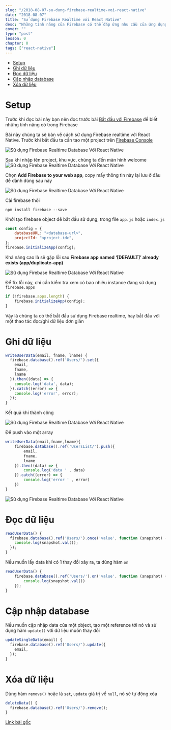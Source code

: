 ```yaml
---
slug: "/2018-08-07-su-dung-firebase-realtime-voi-react-native"
date: "2018-08-07"
title: "Sử dụng Firebase Realtime với React Native"
desc: "Những tính năng của Firebase có thể đáp ứng nhu cầu của ứng dụng nhỏ, đơn giản, không cần đến server."
cover: ""
type: "post"
lesson: 0
chapter: 0
tags: ["react-native"]
---
```


<!-- TOC -->

- [Setup](#setup)
- [Ghi dữ liệu](#ghi-dữ-liệu)
- [Đọc dữ liệu](#đọc-dữ-liệu)
- [Cập nhập database](#cập-nhập-database)
- [Xóa dữ liệu](#xóa-dữ-liệu)

<!-- /TOC -->

# Setup

Trước khi đọc bài này bạn nên đọc trước bài [Bắt đầu với Firebase](http://www.androidgig.com/getting-started-with-firebase-android/) để biết những tính năng có trong Firebase

Bài này chúng ta sẽ bàn về cách sử dụng Firebase realtime với React Native. Trước khi bắt đầu ta cần tạo một project trên [Firebase Console](https://console.firebase.google.com/)

![Sử dụng Firebase Realtime Database Với React Native](https://cdn-images-1.medium.com/max/1600/1*lPogJSrLiNKRjIGwrUBalA.png)

Sau khi nhập tên project, khu vực, chúng ta đến màn hình welcome
![Sử dụng Firebase Realtime Database Với React Native](https://cdn-images-1.medium.com/max/1600/1*YqSdnt-L5BN8CxEId8jWuA.png)

Chọn **Add Firebase to your web app**, copy mấy thông tin này lại lưu ở đâu để dành dùng sau này

![Sử dụng Firebase Realtime Database Với React Native](https://cdn-images-1.medium.com/max/1600/1*VUN6hQdArAdLy2yZ44msTA.jpeg)

Cài firebase thôi

```
npm install firebase --save
```

Khởi tạo firebase object để bắt đầu sử dụng, trong file `app.js` hoặc `index.js`

```jsx
const config = {
    databaseURL: "<database-url>",
    projectId: "<project-id>",
};
firebase.initializeApp(config);
```

Khả năng cao là sẽ gặp lỗi sau **Firebase app named ‘[DEFAULT]’ already exists (app/duplicate-app)**

![Sử dụng Firebase Realtime Database Với React Native](https://cdn-images-1.medium.com/max/1600/1*qHXMIrUPR0lhWXdm3M5BWg.png)

Để fix lỗi này, chỉ cần kiểm tra xem có bao nhiêu instance đang sử dụng `firebase.apps`

```jsx
if (!firebase.apps.length) {
    firebase.initializeApp(config);
}
```

Vậy là chúng ta có thể bắt đầu sử dụng Firebase realtime, hay bắt đầu với một thao tác đọc/ghi dữ liệu đơn giản

# Ghi dữ liệu

```jsx
writeUserData(email, fname, lname) {
  firebase.database().ref('Users/').set({
    email,
    fname,
    lname
  }).then((data) => {
    console.log('data', data);
  }).catch((error) => {
    console.log('error', error);
  });
}
```

Kết quả khi thành công

![Sử dụng Firebase Realtime Database Với React Native](https://cdn-images-1.medium.com/max/1600/1*Vc2fHUmnfNPcLsYAQ5pPeg.png)

Để push vào một array

```jsx
writeUserData(email,fname,lname){
    firebase.database().ref('UsersList/').push({
        email,
        fname,
        lname
    }).then((data) => {
        console.log('data ' , data)
    }).catch((error) => {
        console.log('error ' , error)
    })
}
```
![Sử dụng Firebase Realtime Database Với React Native](https://cdn-images-1.medium.com/max/1600/1*kCplR2waJQe5m7-G-AEuKg.png)

# Đọc dữ liệu

```jsx
readUserData() {
  firebase.database().ref('Users/').once('value', function (snapshot) {
    console.log(snapshot.val());
  });
}
```

Nếu muốn lấy data khi có 1 thay đổi xảy ra, ta dùng hàm `on`

```jsx
readUserData() {
    firebase.database().ref('Users/').on('value', function (snapshot) {
        console.log(snapshot.val())
    });
}
```

# Cập nhập database

Nếu muốn cập nhập data của một object, tạo một reference tới nó và sử dụng hàm `update()` với dữ liệu muốn thay đổi

```jsx
updateSingleData(email) {
  firebase.database().ref('Users/').update({
    email,
  });
}
```

# Xóa dữ liệu

Dùng hàm `remove()` hoặc là `set`, `update` giá trị về `null`, nó sẽ tự động xóa

```jsx
deleteData() {
  firebase.database().ref('Users/').remove();
}
```

[Link bài gốc](https://medium.com/mindorks/firebase-realtime-database-with-react-native-5f357c6ee13b)